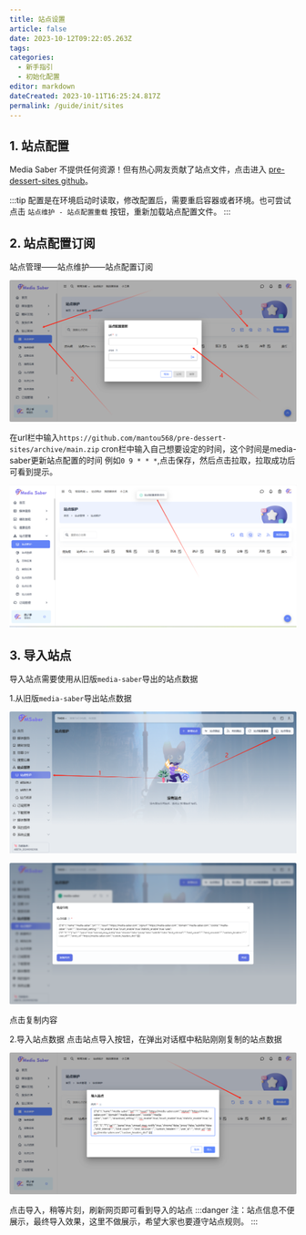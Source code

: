 ```yaml
---
title: 站点设置
article: false
date: 2023-10-12T09:22:05.263Z
tags:
categories: 
  - 新手指引
  - 初始化配置
editor: markdown
dateCreated: 2023-10-11T16:25:24.817Z
permalink: /guide/init/sites
---
```


## 1. 站点配置

Media Saber 不提供任何资源！但有热心网友贡献了站点文件，点击进入 [pre-dessert-sites github](https://github.com/mantou568/pre-dessert-sites)。

:::tip
配置是在环境启动时读取，修改配置后，需要重启容器或者环境。也可尝试点击 `站点维护 - 站点配置重载` 按钮，重新加载站点配置文件。
:::

## 2. 站点配置订阅

站点管理——站点维护——站点配置订阅

![0301.png](./images/0301.png)

在url栏中输入`https://github.com/mantou568/pre-dessert-sites/archive/main.zip`
cron栏中输入自己想要设定的时间，这个时间是media-saber更新站点配置的时间 例如`0 9 * * *`,点击保存，然后点击拉取，拉取成功后可看到提示。

![0302.png](./images/0302.png)

## 3. 导入站点

导入站点需要使用从旧版`media-saber`导出的站点数据

1.从旧版`media-saber`导出站点数据

![0303.png](./images/0303.png)

![0304.png](./images/0304.png)

点击复制内容

2.导入站点数据
点击站点导入按钮，在弹出对话框中粘贴刚刚复制的站点数据

![0305.png](./images/0305.png)

点击导入，稍等片刻，刷新网页即可看到导入的站点
:::danger
注：站点信息不便展示，最终导入效果，这里不做展示，希望大家也要遵守站点规则。
:::
